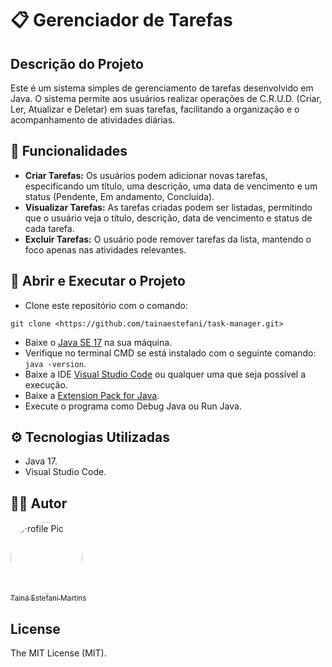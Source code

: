 # 📋 Gerenciador de Tarefas

## Descrição do Projeto
Este é um sistema simples de gerenciamento de tarefas desenvolvido em Java. O sistema permite aos usuários realizar operações de C.R.U.D. (Criar, Ler, Atualizar e Deletar) em suas tarefas, facilitando a organização e o acompanhamento de atividades diárias.

## 🔨 Funcionalidades
- **Criar Tarefas:** Os usuários podem adicionar novas tarefas, especificando um título, uma descrição, uma data de vencimento e um status (Pendente, Em andamento, Concluída).
- **Visualizar Tarefas:** As tarefas criadas podem ser listadas, permitindo que o usuário veja o título, descrição, data de vencimento e status de cada tarefa.
- **Excluir Tarefas:** O usuário pode remover tarefas da lista, mantendo o foco apenas nas atividades relevantes.

## 🔧 Abrir e Executar o Projeto
* Clone este repositório com o comando:
```
git clone <https://github.com/tainaestefani/task-manager.git>
```
* Baixe o [Java SE 17](https://www.oracle.com/java/technologies/javase/jdk17-archive-downloads.html) na sua máquina.
* Verifique no terminal CMD se está instalado com o seguinte comando: `java -version`.
* Baixe a IDE [Visual Studio Code](https://code.visualstudio.com/download) ou qualquer uma que seja possível a execução.
* Baixe a [Extension Pack for Java](https://marketplace.visualstudio.com/items?itemName=vscjava.vscode-java-pack).
* Execute o programa como Debug Java ou Run Java.

## ⚙️ Tecnologias Utilizadas
- Java 17.
- Visual Studio Code.

## 🧑‍💻 Autor
[<img alt="Profile Pic" src="https://avatars.githubusercontent.com/u/154456749?v=4" width="115" style="border-radius:50%"><br><sub>Tainá Estefani Martins</sub>](https://github.com/tainaestefani)

## License
The MIT License (MIT).
